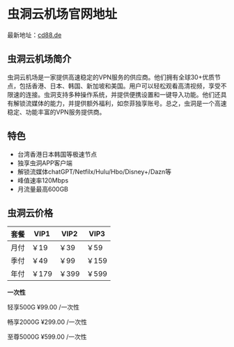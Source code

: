 # 虫洞云机场官网地址

最新地址：[cd88.de](https://cd.jjjxgc.com/#/register?code=zA65cMCS)

## 虫洞云机场简介

虫洞云机场是一家提供高速稳定的VPN服务的供应商。他们拥有全球30+优质节点，包括香港、日本、韩国、新加坡和美国。用户可以轻松观看高清视频，享受不限速的连接。虫洞支持多种操作系统，并提供便携设置和一键导入功能。他们还具有解锁流媒体的能力，并提供额外福利，如奈菲独享账号。总之，虫洞是一个高速稳定、功能丰富的VPN服务提供商。

## 特色

* 台湾香港日本韩国等极速节点
* 独享虫洞APP客户端
* 解锁流媒体chatGPT/Netfilx/Hulu/Hbo/Disney+/Dazn等
* 峰值速率120Mbps
* 月流量最高600GB

## 虫洞云价格

|套餐|VIP1|VIP2|VIP3|
|----|----|----|----|
|月付|￥19|￥39|￥59|
|季付|￥49|￥99|￥159|
|年付|￥179|￥399|￥599|

**一次性**

轻享500G ¥99.00 /一次性

畅享2000G ¥299.00 /一次性

至尊5000G ¥599.00 /一次性
